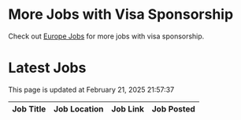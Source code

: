 # More Jobs with Visa Sponsorship

Check out [Europe Jobs](https://github.com/sureshparimi/europejobs#latest-jobs) for more jobs with visa sponsorship.

# Latest Jobs

This page is updated at February 21, 2025 21:57:37

| Job Title | Job Location | Job Link | Job Posted |
| --- | --- | --- | --- |
